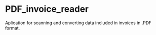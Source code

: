 # PDF_invoice_reader
Aplication for scanning and converting data included in invoices in .PDF format.
